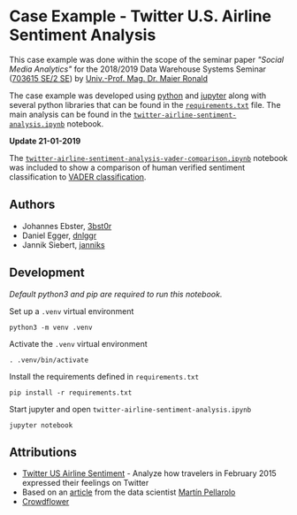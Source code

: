 # Case Example - Twitter U.S. Airline Sentiment Analysis
This case example was done within the scope of the seminar paper _"Social Media Analytics"_ for the 2018/2019 Data Warehouse Systems Seminar ([703615 SE/2 SE](https://lfuonline.uibk.ac.at/public/lfuonline_lv.details?lvnr_id_in=703615&sem_id_in=18W)) by [Univ.-Prof. Mag. Dr. Maier Ronald](https://www.uibk.ac.at/wipl/team/team/maier.html.en)

The case example was developed using [python](https://www.python.org/) and [jupyter](https://jupyter.org/) along with several python libraries that can be found in the [`requirements.txt`](/requirements.txt) file. The main analysis can be found in the [`twitter-airline-sentiment-analysis.ipynb`](/twitter-airline-sentiment-analysis.ipynb) notebook.

**Update 21-01-2019**

The [`twitter-airline-sentiment-analysis-vader-comparison.ipynb`](/twitter-airline-sentiment-analysis-vader-comparison.ipynb) notebook was included to show a comparison of human verified sentiment classification to [VADER classification](http://comp.social.gatech.edu/papers/icwsm14.vader.hutto.pdf).

## Authors
- Johannes Ebster, [3bst0r](https://github.com/3bst0r)
- Daniel Egger, [dnlggr](https://github.com/dnlggr)
- Jannik Siebert, [janniks](https://github.com/janniks)

## Development

_Default python3 and pip are required to run this notebook._

Set up a `.venv` virtual environment
```
python3 -m venv .venv
```

Activate the `.venv` virtual environment
```
. .venv/bin/activate
```

Install the requirements defined in `requirements.txt`
```
pip install -r requirements.txt
```

Start jupyter and open `twitter-airline-sentiment-analysis.ipynb`
```
jupyter notebook
```

## Attributions
- [Twitter US Airline Sentiment](https://www.kaggle.com/crowdflower/twitter-airline-sentiment) - Analyze how travelers in February 2015 expressed their feelings on Twitter
- Based on an [article](https://medium.com/@martinpella/customers-tweets-classification-41cdca4e2de) from the data scientist [Martín Pellarolo](https://github.com/martinpella)
- [Crowdflower](http://www.crowdflower.com/data-for-everyone/)
